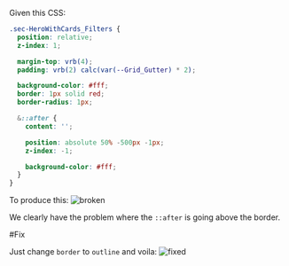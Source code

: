 Given this CSS:

```scss
.sec-HeroWithCards_Filters {
  position: relative;
  z-index: 1;

  margin-top: vrb(4);
  padding: vrb(2) calc(var(--Grid_Gutter) * 2);

  background-color: #fff;
  border: 1px solid red;
  border-radius: 1px;

  &::after {
    content: '';

    position: absolute 50% -500px -1px;
    z-index: -1;

    background-color: #fff;
  }
}
```

To produce this:
![broken](https://i.imgur.com/PihBZql.png)

We clearly have the problem where the `::after` is going above the border.

#Fix

Just change `border` to `outline` and voila:
![fixed](https://i.imgur.com/aAbn9T7.png)
